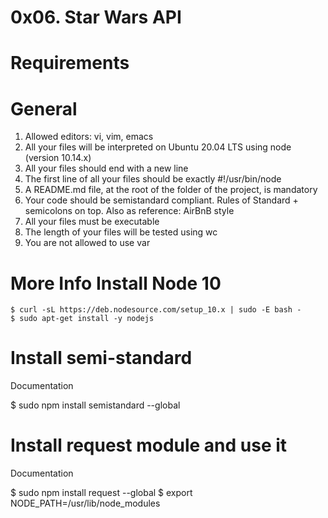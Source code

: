 0x06. Star Wars API
===================


Requirements
=============

General
=======
1. Allowed editors: vi, vim, emacs
2. All your files will be interpreted on Ubuntu 20.04 LTS using node (version 10.14.x)
3. All your files should end with a new line
4. The first line of all your files should be exactly #!/usr/bin/node
5. A README.md file, at the root of the folder of the project, is mandatory
6. Your code should be semistandard compliant. Rules of Standard + semicolons on top. Also as reference: AirBnB style
7. All your files must be executable
8. The length of your files will be tested using wc
9. You are not allowed to use var

More Info
Install Node 10
=================
	$ curl -sL https://deb.nodesource.com/setup_10.x | sudo -E bash -
	$ sudo apt-get install -y nodejs

Install semi-standard
======================
Documentation

$ sudo npm install semistandard --global

Install request module and use it
=================================
Documentation

$ sudo npm install request --global
$ export NODE_PATH=/usr/lib/node_modules
